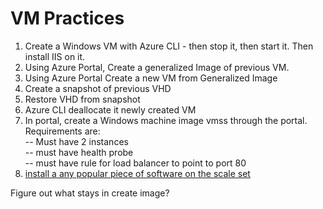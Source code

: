 
# VM Practices

1) Create a Windows VM with Azure CLI - then stop it, then start it.  Then install IIS on it.
2) Using Azure Portal, Create a generalized Image of previous VM.
3) Using Azure Portal Create a new VM from Generalized Image
4) Create a snapshot of previous VHD
5) Restore VHD from snapshot
6) Azure CLI deallocate it newly created VM
7) In portal, create a Windows machine image vmss through the portal.  Requirements are:  
  -- Must have 2 instances  
  -- must have health probe  
  -- must have rule for load balancer to point to port 80
8) [install a any popular piece of software on the scale set ](https://docs.microsoft.com/en-us/azure/virtual-machines/extensions/custom-script-windows)



Figure out what stays in create image?
